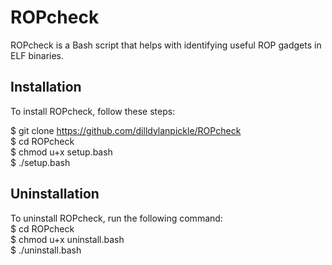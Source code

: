 # ROPcheck

ROPcheck is a Bash script that helps with identifying useful ROP gadgets in ELF binaries.

## Installation

To install ROPcheck, follow these steps:  

$ git clone  https://github.com/dilldylanpickle/ROPcheck  
$ cd ROPcheck  
$ chmod u+x setup.bash  
$ ./setup.bash  

## Uninstallation

To uninstall ROPcheck, run the following command:  
$ cd ROPcheck  
$ chmod u+x uninstall.bash  
$ ./uninstall.bash  

